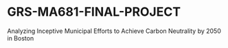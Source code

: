 # GRS-MA681-FINAL-PROJECT
Analyzing Inceptive Municipal Efforts to Achieve Carbon Neutrality by 2050 in Boston
